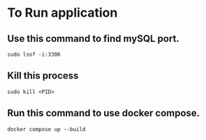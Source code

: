 # To Run application

## Use this command to find mySQL port.  

```
sudo lsof -i:3306
```

## Kill this process

```
sudo kill <PID>
```

## Run this command to use docker compose.

```
docker compose up --build
```
